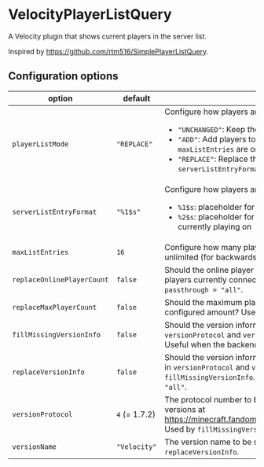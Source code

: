 # VelocityPlayerListQuery

A Velocity plugin that shows current players in the server list.

Inspired by <https://github.com/rtm516/SimplePlayerListQuery>.

## Configuration options

| option                     | default       | description                                                                                                                                                                                                                                                                                                                                                                   |
| -------------------------- | ------------- | ----------------------------------------------------------------------------------------------------------------------------------------------------------------------------------------------------------------------------------------------------------------------------------------------------------------------------------------------------------------------------- |
| `playerListMode`           | `"REPLACE"`   | Configure how players are shown in the player list.<ul><li>`"UNCHANGED"`: Keep the player list as it is.</li><li>`"ADD"`: Add players to the player list. `serverListEntryFormat` and `maxListEntries` are only applied for the added players.</li><li>`"REPLACE"`: Replace the player list with players according to `serverListEntryFormat` and `maxListEntries`.</li></ul> |
| `serverListEntryFormat`    | `"%1$s"`      | Configure how players are shown in the server list.<ul><li>`%1$s`: placeholder for the player name</li><li>`%2$s`: placeholder for the server name, on which that player is currently playing on</li></ul>                                                                                                                                                                    |
| `maxListEntries`           | `16`          | Configure how many players are shown in the server list. `<= 0` for unlimited (for backwards compatibility).                                                                                                                                                                                                                                                                  |
| `replaceOnlinePlayerCount` | `false`       | Should the online player count be replaced with the number of players currently connected to Velocity? Useful when using `ping-passthrough = "all"`.                                                                                                                                                                                                                          |
| `replaceMaxPlayerCount`    | `false`       | Should the maximum player count be replaced with the Velocity configured amount? Useful when using `ping-passthrough = "all"`.                                                                                                                                                                                                                                                |
| `fillMissingVersionInfo`   | `false`       | Should the version information be replaced with what is set in `versionProtocol` and `versionName`, <strong>when no version is detected</strong>? Useful when the backend server/s is/are unavailable or still starting.                                                                                                                                                      |
| `replaceVersionInfo`       | `false`       | Should the version information <strong>always</strong> be replaced with what is set in `versionProtocol` and `versionName`? Extends `fillMissingVersionInfo`. Useful when using `ping-passthrough = "all"`.                                                                                                                                                                   |
| `versionProtocol`          | `4` (= 1.7.2) | The protocol number to be set. You can find all available protocol versions at <https://minecraft.fandom.com/wiki/Protocol_version#Java_Edition_2>. Used by `fillMissingVersionInfo` and `replaceVersionInfo`.                                                                                                                                                                 |
| `versionName`              | `"Velocity"`  | The version name to be set. Used by `fillMissingVersionInfo` and `replaceVersionInfo`.                                                                                                                                                                                                                                                                                        |
